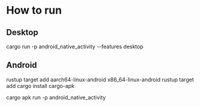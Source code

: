 # How to run

## Desktop
cargo run -p android_native_activity --features desktop

## Android


rustup target add aarch64-linux-android x86_64-linux-android
rustup target add 
cargo install cargo-apk

cargo apk run -p android_native_activity
```